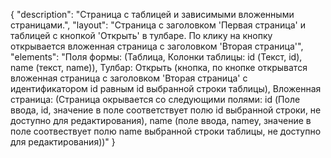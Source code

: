 {
"description": "Страница с таблицей и зависимыми вложенными страницами.",
"layout": "Страница с заголовком 'Первая страница' и таблицей с кнопкой 'Открыть' в тулбаре. По клику на кнопку открывается вложенная страница с заголовком 'Вторая страница'",
"elements": "Поля формы: (Таблица, Колонки таблицы: id (Текст, id), name (текст, name)),
Тулбар: Открыть (кнопка, по кнопке открыватся вложенная страница с заголовком 'Вторая страница' с идентификатором id равным id выбранной строки таблицы),
Вложенная страница: (Страница окрывается со следующими полями: id (Поле ввода, id, значение в поле соответствует полю id выбранной строки, не доступно для редактирования), name (поле ввода, namey, значение в поле соотвествует полю name выбранной строки таблицы, не доступно для редактирования))"
}
